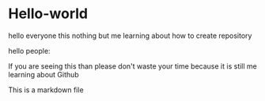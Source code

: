 # Hello-world
hello everyone this nothing but me learning about how to create repository

hello people:

If you are seeing this than please don't waste your time
because it is still me learning about Github

This is a markdown file
